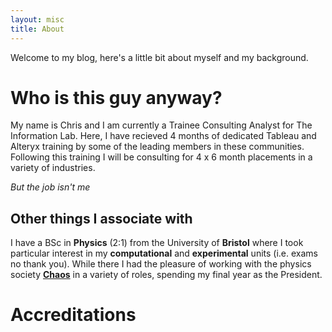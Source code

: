 ```yaml
---
layout: misc
title: About
---
```

Welcome to my blog, here's a little bit about myself and my background.

# Who is this guy anyway?
My name is Chris and I am currently a Trainee Consulting Analyst for The Information Lab. Here, I have recieved 4 months of dedicated Tableau and Alteryx training by some of the leading members in these communities. Following this training I will be consulting for 4 x 6 month placements in a variety of industries.

*But the job isn't me*

## Other things I associate with
I have a BSc in **Physics** (2:1) from the University of **Bristol** where I took particular interest in my **computational** and **experimental** units (i.e. exams no thank you). While there I had the pleasure of working with the physics society **[Chaos](www.bristolchaos.com)** in a variety of roles, spending my final year as the President.

# Accreditations


